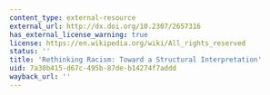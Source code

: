 ```yaml
---
content_type: external-resource
external_url: http://dx.doi.org/10.2307/2657316
has_external_license_warning: true
license: https://en.wikipedia.org/wiki/All_rights_reserved
status: ''
title: 'Rethinking Racism: Toward a Structural Interpretation'
uid: 7a30b415-d67c-495b-87de-b14274f7addd
wayback_url: ''
---
```

